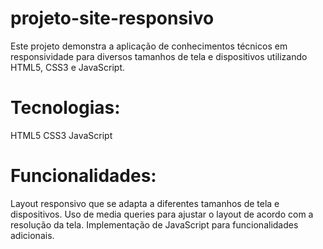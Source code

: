 ﻿# projeto-site-responsivo

Este projeto demonstra a aplicação de conhecimentos técnicos em responsividade para diversos tamanhos de tela e dispositivos utilizando HTML5, CSS3 e JavaScript.

# Tecnologias:

HTML5
CSS3
JavaScript

# Funcionalidades:

Layout responsivo que se adapta a diferentes tamanhos de tela e dispositivos.
Uso de media queries para ajustar o layout de acordo com a resolução da tela.
Implementação de JavaScript para funcionalidades adicionais.
